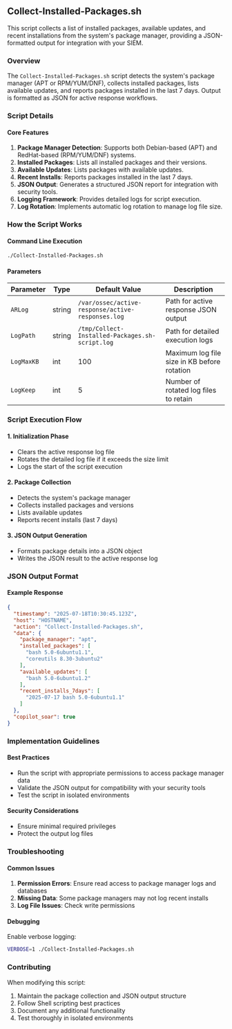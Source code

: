 ## Collect-Installed-Packages.sh

This script collects a list of installed packages, available updates, and recent installations from the system's package manager, providing a JSON-formatted output for integration with your SIEM.

### Overview

The `Collect-Installed-Packages.sh` script detects the system's package manager (APT or RPM/YUM/DNF), collects installed packages, lists available updates, and reports packages installed in the last 7 days. Output is formatted as JSON for active response workflows.

### Script Details

#### Core Features

1. **Package Manager Detection**: Supports both Debian-based (APT) and RedHat-based (RPM/YUM/DNF) systems.
2. **Installed Packages**: Lists all installed packages and their versions.
3. **Available Updates**: Lists packages with available updates.
4. **Recent Installs**: Reports packages installed in the last 7 days.
5. **JSON Output**: Generates a structured JSON report for integration with security tools.
6. **Logging Framework**: Provides detailed logs for script execution.
7. **Log Rotation**: Implements automatic log rotation to manage log file size.

### How the Script Works

#### Command Line Execution
```bash
./Collect-Installed-Packages.sh
```

#### Parameters

| Parameter | Type | Default Value | Description |
|-----------|------|---------------|-------------|
| `ARLog`   | string | `/var/ossec/active-response/active-responses.log` | Path for active response JSON output |
| `LogPath` | string | `/tmp/Collect-Installed-Packages.sh-script.log` | Path for detailed execution logs |
| `LogMaxKB` | int | 100 | Maximum log file size in KB before rotation |
| `LogKeep` | int | 5 | Number of rotated log files to retain |

### Script Execution Flow

#### 1. Initialization Phase
- Clears the active response log file
- Rotates the detailed log file if it exceeds the size limit
- Logs the start of the script execution

#### 2. Package Collection
- Detects the system's package manager
- Collects installed packages and versions
- Lists available updates
- Reports recent installs (last 7 days)

#### 3. JSON Output Generation
- Formats package details into a JSON object
- Writes the JSON result to the active response log

### JSON Output Format

#### Example Response
```json
{
  "timestamp": "2025-07-18T10:30:45.123Z",
  "host": "HOSTNAME",
  "action": "Collect-Installed-Packages.sh",
  "data": {
    "package_manager": "apt",
    "installed_packages": [
      "bash 5.0-6ubuntu1.1",
      "coreutils 8.30-3ubuntu2"
    ],
    "available_updates": [
      "bash 5.0-6ubuntu1.2"
    ],
    "recent_installs_7days": [
      "2025-07-17 bash 5.0-6ubuntu1.1"
    ]
  },
  "copilot_soar": true
}
```

### Implementation Guidelines

#### Best Practices
- Run the script with appropriate permissions to access package manager data
- Validate the JSON output for compatibility with your security tools
- Test the script in isolated environments

#### Security Considerations
- Ensure minimal required privileges
- Protect the output log files

### Troubleshooting

#### Common Issues
1. **Permission Errors**: Ensure read access to package manager logs and databases
2. **Missing Data**: Some package managers may not log recent installs
3. **Log File Issues**: Check write permissions

#### Debugging
Enable verbose logging:
```bash
VERBOSE=1 ./Collect-Installed-Packages.sh
```

### Contributing

When modifying this script:
1. Maintain the package collection and JSON output structure
2. Follow Shell scripting best practices
3. Document any additional functionality
4. Test thoroughly in isolated environments
